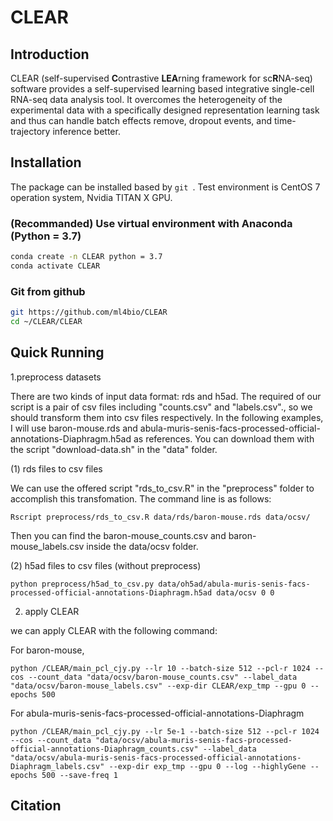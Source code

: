# CLEAR

## Introduction

CLEAR (self-supervised **C**ontrastive **LEA**rning framework for sc**R**NA-seq) software provides a self-supervised learning based integrative single-cell RNA-seq data analysis tool. It overcomes the heterogeneity of the experimental data with a specifically designed representation learning task and thus can handle batch effects remove, dropout events, and time-trajectory inference better.

## Installation

The package can be installed based by `git `. Test environment is CentOS 7 operation system, Nvidia TITAN X GPU.

### (Recommanded) Use virtual environment with Anaconda (Python = 3.7)

```bash
conda create -n CLEAR python = 3.7
conda activate CLEAR
```

### Git from github

```bash
git https://github.com/ml4bio/CLEAR
cd ~/CLEAR/CLEAR
```

## Quick Running

1.preprocess datasets

There are two kinds of input data format: rds and h5ad. The required of our script is a pair of csv files including "counts.csv" and "labels.csv"., so we should transform them into csv files respectively. In the following examples, I will use baron-mouse.rds and abula-muris-senis-facs-processed-official-annotations-Diaphragm.h5ad as references. You can download them with the script "download-data.sh" in the "data" folder.

(1) rds files to csv files

We can use the offered script "rds_to_csv.R" in the "preprocess" folder to accomplish this transfomation. The command line is as follows: 
```
Rscript preprocess/rds_to_csv.R data/rds/baron-mouse.rds data/ocsv/
```
Then you can find the baron-mouse_counts.csv and baron-mouse_labels.csv inside the data/ocsv folder.

(2) h5ad files to csv files (without preprocess)
```
python preprocess/h5ad_to_csv.py data/oh5ad/abula-muris-senis-facs-processed-official-annotations-Diaphragm.h5ad data/ocsv 0 0
```


2. apply CLEAR

we can apply CLEAR with the following command:

For baron-mouse,
```
python /CLEAR/main_pcl_cjy.py --lr 10 --batch-size 512 --pcl-r 1024 --cos --count_data "data/ocsv/baron-mouse_counts.csv" --label_data "data/ocsv/baron-mouse_labels.csv" --exp-dir CLEAR/exp_tmp --gpu 0 --epochs 500
```

For abula-muris-senis-facs-processed-official-annotations-Diaphragm
```
python /CLEAR/main_pcl_cjy.py --lr 5e-1 --batch-size 512 --pcl-r 1024 --cos --count_data "data/ocsv/abula-muris-senis-facs-processed-official-annotations-Diaphragm_counts.csv" --label_data "data/ocsv/abula-muris-senis-facs-processed-official-annotations-Diaphragm_labels.csv" --exp-dir exp_tmp --gpu 0 --log --highlyGene --epochs 500 --save-freq 1
```

## Citation
